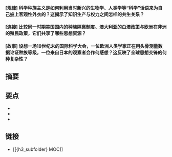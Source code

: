 #### [规律] 科学种族主义是如何利用当时新兴的生物学、人类学等“科学”话语来为自己披上客观性外衣的？这揭示了知识生产与权力之间怎样的共生关系？


#### [连接] 比较同一时期美国国内的种族隔离制度、澳大利亚的白澳政策与欧洲在非洲的殖民政策，它们共享了哪些思想资源？


#### [故事] 设想一场19世纪末的国际科学大会，一位欧洲人类学家正在用头骨测量数据论证种族等级，一位来自日本的观察者会作何感想？这反映了全球思想交锋的何种复杂性？


## 摘要


## 要点

- 
- 
- 

## 链接

- [[{h3_subfolder} MOC]]
